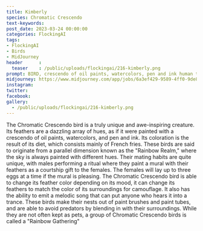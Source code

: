 ```yaml
---
title: Kimberly
species: Chromatic Crescendo
text-keywords: 
post_date: 2023-03-24 00:00:00
categories: FlockingAI
tags:
- FlockingAI
- Birds
- MidJourney 
header      :
  teaser    : /public/uploads/flockingai/216-kimberly.png
prompt: BIRD, crescendo of oil paints, watercolors, pen and ink human triumph of science and art over ignorance and greed
midjourney: https://www.midjourney.com/app/jobs/6a3ef429-9589-4ff0-9de8-b87a4188238b
instagram: 
twitter: 
facebook: 
gallery: 
  - /public/uploads/flockingai/216-kimberly.png
---
```


The Chromatic Crescendo bird is a truly unique and awe-inspiring creature. Its feathers are a dazzling array of hues, as if it were painted with a crescendo of oil paints, watercolors, and pen and ink. Its coloration is the result of its diet, which consists mainly of French fries. These birds are said to originate from a parallel dimension known as the "Rainbow Realm," where the sky is always painted with different hues. Their mating habits are quite unique, with males performing a ritual where they paint a mural with their feathers as a courtship gift to the females. The females will lay up to three eggs at a time if the mural is pleasing. The Chromatic Crescendo bird is able to change its feather color depending on its mood, it can change its feathers to match the color of its surroundings for camouflage. It also has the ability to emit a melodic song that can put anyone who hears it into a trance. These birds make their nests out of paint brushes and paint tubes, and are able to avoid predators by blending in with their surroundings. While they are not often kept as pets, a group of Chromatic Crescendo birds is called a "Rainbow Gathering"
